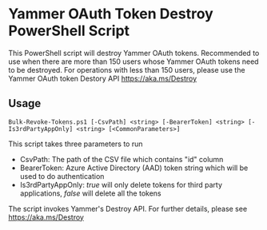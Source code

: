 # Yammer OAuth Token Destroy PowerShell Script
This PowerShell script will destroy Yammer OAuth tokens. Recommended to use when there are more than 150 users whose Yammer OAuth tokens need to be destroyed. For operations with less than 150 users, please use the Yammer OAuth token Destory API https://aka.ms/Destroy

## Usage
```
Bulk-Revoke-Tokens.ps1 [-CsvPath] <string> [-BearerToken] <string> [-Is3rdPartyAppOnly] <string> [<CommonParameters>]
```
This script takes three parameters to run
* CsvPath: The path of the CSV file which contains "id" column
* BearerToken: Azure Active Directory (AAD) token string which will be used to do authentication
* Is3rdPartyAppOnly: *true* will only delete tokens for third party applications, *false* will delete all the tokens

The script invokes Yammer's Destroy API. For further details, please see https://aka.ms/Destroy
